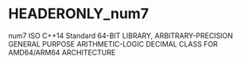 # HEADERONLY_num7
num7 ISO C++14 Standard 64-BIT LIBRARY, ARBITRARY-PRECISION GENERAL PURPOSE ARITHMETIC-LOGIC DECIMAL CLASS FOR AMD64/ARM64 ARCHITECTURE
